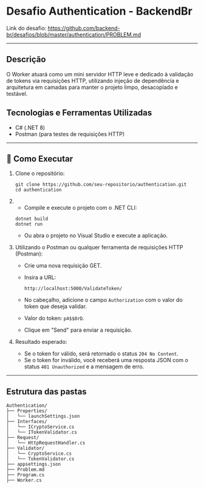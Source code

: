 ﻿# Desafio Authentication - BackendBr

Link do desafio: https://github.com/backend-br/desafios/blob/master/authentication/PROBLEM.md

---

## Descrição

O Worker atuará como um mini servidor HTTP leve e dedicado à validação de tokens via requisições HTTP,
utilizando injeção de dependência e arquitetura em camadas para manter o projeto limpo, desacoplado e testável.

## Tecnologias e Ferramentas Utilizadas
- C# (.NET 8)
- Postman (para testes de requisições HTTP)

---

## 🚀 Como Executar

1. Clone o repositório:
   ```
   git clone https://github.com/seu-repositorio/authentication.git
   cd authentication
   ```

2. - Compile e execute o projeto com o .NET CLI:
	```
	dotnet build
	dotnet run
    ```

   - Ou abra o projeto no Visual Studio e execute a aplicação.

3. Utilizando o Postman ou qualquer ferramenta de requisições HTTP (Postman):

   - Crie uma nova requisição GET.
   - Insira a URL:
	 ```
	 http://localhost:5000/ValidateToken/
	 ```
   - No cabeçalho, adicione o campo `Authorization` com o valor do token que deseja validar.
	- Valor do token: `p4$$0rD`.

   - Clique em "Send" para enviar a requisição.

4. Resultado esperado:
   - Se o token for válido, será retornado o status `204 No Content`.
   - Se o token for inválido, você receberá uma resposta JSON com o status `401 Unauthorized` e a mensagem de erro.

---

## Estrutura das pastas

```
Authentication/
├── Properties/
│   └── launchSettings.json
├── Interfaces/
│   └── ICryptoService.cs
│   └── ITokenValidator.cs
├── Request/
│   └── HttpRequestHandler.cs
├── Validator/
│   └── CryptoService.cs
│   └── TokenValidator.cs
├── appsettings.json
├── Problem.md
├── Program.cs
├── Worker.cs
```
